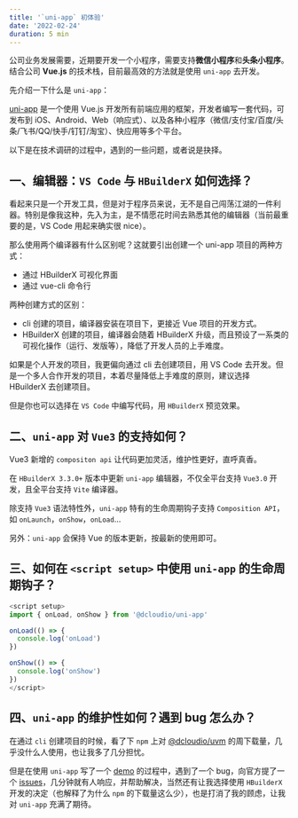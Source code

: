 ```yaml
---
title: '`uni-app` 初体验'
date: '2022-02-24'
duration: 5 min
---
```


公司业务发展需要，近期要开发一个小程序，需要支持**微信小程序**和**头条小程序**。结合公司 **Vue.js** 的技术栈，目前最高效的方法就是使用 `uni-app` 去开发。

先介绍一下什么是 `uni-app`：

[uni-app](https://github.com/dcloudio/uni-app) 是一个使用 Vue.js 开发所有前端应用的框架，开发者编写一套代码，可发布到 iOS、Android、Web（响应式）、以及各种小程序（微信/支付宝/百度/头条/飞书/QQ/快手/钉钉/淘宝）、快应用等多个平台。

以下是在技术调研的过程中，遇到的一些问题，或者说是抉择。

## 一、编辑器：`VS Code` 与 `HBuilderX` 如何选择？

看起来只是一个开发工具，但是对于程序员来说，无不是自己闯荡江湖的一件利器。特别是像我这种，先入为主，是不情愿花时间去熟悉其他的编辑器（当前最重要的是，VS Code 用起来确实很 nice）。

那么使用两个编译器有什么区别呢？这就要引出创建一个 uni-app 项目的两种方式：

- 通过 HBuilderX 可视化界面
- 通过 vue-cli 命令行

两种创建方式的区别：

- cli 创建的项目，编译器安装在项目下，更接近 Vue 项目的开发方式。
- HBuilderX 创建的项目，编译器会随着 HBuilderX 升级，而且预设了一系类的可视化操作（运行、发版等），降低了开发人员的上手难度。

如果是个人开发的项目，我更偏向通过 cli 去创建项目，用 VS Code 去开发。但是一个多人合作开发的项目，本着尽量降低上手难度的原则，建议选择 HBuilderX 去创建项目。

但是你也可以选择在 `VS Code` 中编写代码，用 `HBuilderX` 预览效果。

## 二、`uni-app` 对 `Vue3` 的支持如何？

Vue3 新增的 `compositon api` 让代码更加灵活，维护性更好，直呼真香。

在 `HBuilderX 3.3.0+` 版本中更新 `uni-app` 编辑器，不仅全平台支持 `Vue3.0` 开发，且全平台支持 `Vite` 编译器。

除支持 `Vue3` 语法特性外，`uni-app` 特有的生命周期钩子支持 `Composition API`，如 `onLaunch`，`onShow`，`onLoad`...

另外：`uni-app` 会保持 Vue 的版本更新，按最新的使用即可。

## 三、如何在 `<script setup>` 中使用 `uni-app` 的生命周期钩子？

``` js
<script setup>
import { onLoad, onShow } from '@dcloudio/uni-app'

onLoad(() => {
  console.log('onLoad')
})

onShow(() => {
  console.log('onShow')
})
</script>
```

## 四、`uni-app` 的维护性如何？遇到 bug 怎么办？

在通过 `cli` 创建项目的时候，看了下 `npm` 上对 [@dcloudio/uvm](https://www.npmjs.com/package/@dcloudio/uvm) 的周下载量，几乎没什么人使用，也让我多了几分担忧。

但是在使用 `uni-app` 写了一个 [demo](https://www.github.com/Hongbusi/uni-app-demo) 的过程中，遇到了一个 bug，向官方提了一个 [issues](https://github.com/dcloudio/uni-app/issues/3277)，几分钟就有人响应，并帮助解决，当然还有让我选择使用 `HBuilderX` 开发的决定（也解释了为什么 `npm` 的下载量这么少），也是打消了我的顾虑，让我对 `uni-app` 充满了期待。
